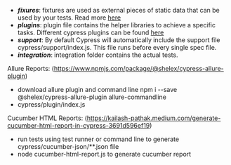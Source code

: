 - _**fixures**_: fixtures are used as external pieces of static data that can be used by your tests. Read more [here](https://docs.cypress.io/guides/core-concepts/writing-and-organizing-tests.html#Fixture-Files)
- _**plugins**_: plugin file contains the helper libraries to achieve a specific tasks. Different cypress plugins can be found [here](https://docs.cypress.io/plugins/index.html)
- _**support**_: By default Cypress will automatically include the support file cypress/support/index.js. This file runs before every single spec file.
- _**integration**_: integration folder contains the actual tests.

Allure Reports: (https://www.npmjs.com/package/@shelex/cypress-allure-plugin)
 - download allure plugin and command line
    npm i --save @shelex/cypress-allure-plugin allure-commandline
 - cypress/plugin/index.js 

 Cucumber HTML Reports: (https://kailash-pathak.medium.com/generate-cucumber-html-report-in-cypress-3691d596ef19)
   - run tests using test runner or command line to generate cypress/cucumber-json/**.json file
   - node cucumber-html-report.js to generate cucumber report
 
    

